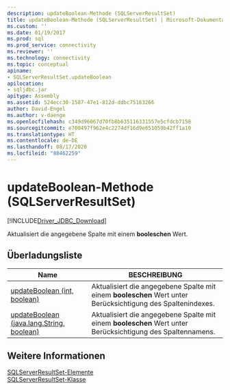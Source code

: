 ```yaml
---
description: updateBoolean-Methode (SQLServerResultSet)
title: updateBoolean-Methode (SQLServerResultSet) | Microsoft-Dokumentation
ms.custom: ''
ms.date: 01/19/2017
ms.prod: sql
ms.prod_service: connectivity
ms.reviewer: ''
ms.technology: connectivity
ms.topic: conceptual
apiname:
- SQLServerResultSet.updateBoolean
apilocation:
- sqljdbc.jar
apitype: Assembly
ms.assetid: 524ecc30-1587-47e1-812d-ddbc75163266
author: David-Engel
ms.author: v-daenge
ms.openlocfilehash: c349d96067d70fb8b635116331557e5cfdcb7158
ms.sourcegitcommit: e700497f962e4c2274df16d9e651059b42ff1a10
ms.translationtype: HT
ms.contentlocale: de-DE
ms.lasthandoff: 08/17/2020
ms.locfileid: "88462259"
---
```

# <a name="updateboolean-method-sqlserverresultset"></a>updateBoolean-Methode (SQLServerResultSet)
[!INCLUDE[Driver_JDBC_Download](../../../includes/driver_jdbc_download.md)]

  Aktualisiert die angegebene Spalte mit einem **booleschen** Wert.  
  
## <a name="overload-list"></a>Überladungsliste  
  
|Name|BESCHREIBUNG|  
|----------|-----------------|  
|[updateBoolean (int, boolean)](../../../connect/jdbc/reference/updateboolean-method-int-boolean.md)|Aktualisiert die angegebene Spalte mit einem **booleschen** Wert unter Berücksichtigung des Spaltenindexes.|  
|[updateBoolean (java.lang.String, boolean)](../../../connect/jdbc/reference/updateboolean-method-java-lang-string-boolean.md)|Aktualisiert die angegebene Spalte mit einem **booleschen** Wert unter Berücksichtigung des Spaltennamens.|  
  
## <a name="see-also"></a>Weitere Informationen  
 [SQLServerResultSet-Elemente](../../../connect/jdbc/reference/sqlserverresultset-members.md)   
 [SQLServerResultSet-Klasse](../../../connect/jdbc/reference/sqlserverresultset-class.md)  
  
  
